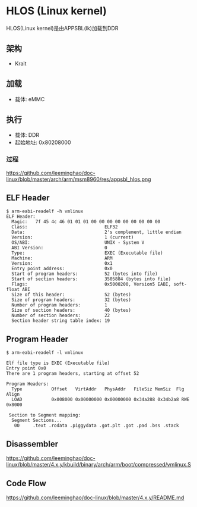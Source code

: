 HLOS (Linux kernel)
========================================

HLOS(Linux kernel)是由APPSBL(lk)加载到DDR

架构
----------------------------------------

* Krait

加载
----------------------------------------

* 载体: eMMC

执行
----------------------------------------

* 载体: DDR
* 起始地址: 0x80208000

### 过程

https://github.com/leeminghao/doc-linux/blob/master/arch/arm/msm8960/res/appsbl_hlos.png

ELF Header
----------------------------------------

```
$ arm-eabi-readelf -h vmlinux
ELF Header:
  Magic:   7f 45 4c 46 01 01 01 00 00 00 00 00 00 00 00 00
  Class:                             ELF32
  Data:                              2's complement, little endian
  Version:                           1 (current)
  OS/ABI:                            UNIX - System V
  ABI Version:                       0
  Type:                              EXEC (Executable file)
  Machine:                           ARM
  Version:                           0x1
  Entry point address:               0x0
  Start of program headers:          52 (bytes into file)
  Start of section headers:          3505884 (bytes into file)
  Flags:                             0x5000200, Version5 EABI, soft-float ABI
  Size of this header:               52 (bytes)
  Size of program headers:           32 (bytes)
  Number of program headers:         1
  Size of section headers:           40 (bytes)
  Number of section headers:         22
  Section header string table index: 19
```

Program Header
----------------------------------------

```
$ arm-eabi-readelf -l vmlinux

Elf file type is EXEC (Executable file)
Entry point 0x0
There are 1 program headers, starting at offset 52

Program Headers:
  Type           Offset   VirtAddr   PhysAddr   FileSiz MemSiz  Flg Align
  LOAD           0x008000 0x00000000 0x00000000 0x34a288 0x34b2a8 RWE 0x8000

 Section to Segment mapping:
  Segment Sections...
   00     .text .rodata .piggydata .got.plt .got .pad .bss .stack
```

Disassembler
----------------------------------------

https://github.com/leeminghao/doc-linux/blob/master/4.x.y/kbuild/binary/arch/arm/boot/compressed/vmlinux.S

Code Flow
----------------------------------------

https://github.com/leeminghao/doc-linux/blob/master/4.x.y/README.md
